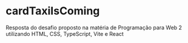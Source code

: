 # cardTaxiIsComing
Resposta do desafio proposto na matéria de Programação para Web 2 utilizando HTML, CSS, TypeScript, Vite e React
